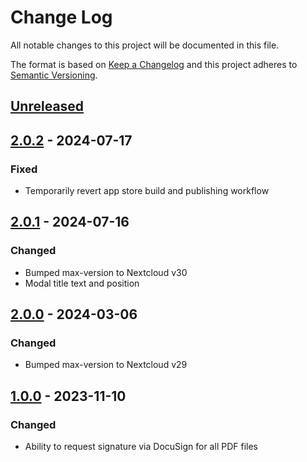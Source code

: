 # Change Log

All notable changes to this project will be documented in this file.

The format is based on [Keep a Changelog](http://keepachangelog.com/)
and this project adheres to [Semantic Versioning](http://semver.org/).

## [Unreleased]

## [2.0.2] - 2024-07-17

### Fixed

* Temporarily revert app store build and publishing workflow

## [2.0.1] - 2024-07-16

### Changed

* Bumped max-version to Nextcloud v30
* Modal title text and position

## [2.0.0] - 2024-03-06

### Changed

* Bumped max-version to Nextcloud v29

## [1.0.0] - 2023-11-10

### Changed

* Ability to request signature via DocuSign for all PDF files

[Unreleased]: https://github.com/nextcloud/integration_docusign/compare/v2.0.2...HEAD
[2.0.2]: https://github.com/nextcloud/integration_docusign/compare/v2.0.1...v2.0.2
[2.0.1]: https://github.com/nextcloud/integration_docusign/compare/v2.0.0...v2.0.1
[2.0.0]: https://github.com/nextcloud/integration_docusign/compare/v1.0.0...v2.0.0
[1.0.0]: https://github.com/nextcloud/integration_docusign/releases/tag/v1.0.0
